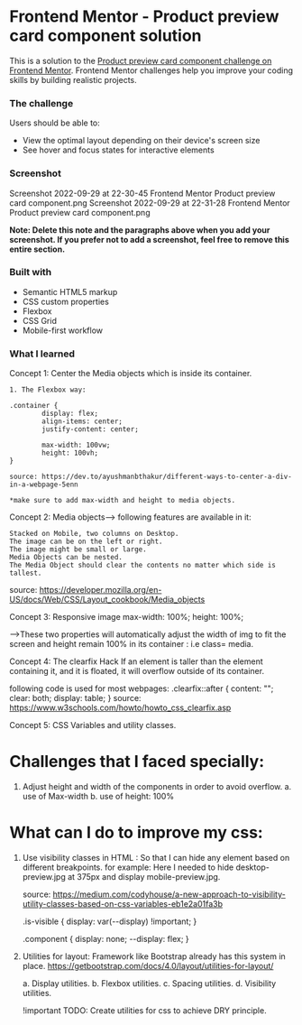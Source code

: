 # Frontend Mentor - Product preview card component solution

This is a solution to the [Product preview card component challenge on Frontend Mentor](https://www.frontendmentor.io/challenges/product-preview-card-component-GO7UmttRfa). Frontend Mentor challenges help you improve your coding skills by building realistic projects.

### The challenge

Users should be able to:

- View the optimal layout depending on their device's screen size
- See hover and focus states for interactive elements

### Screenshot

Screenshot 2022-09-29 at 22-30-45 Frontend Mentor Product preview card component.png
Screenshot 2022-09-29 at 22-31-28 Frontend Mentor Product preview card component.png

**Note: Delete this note and the paragraphs above when you add your screenshot. If you prefer not to add a screenshot, feel free to remove this entire section.**

### Built with

- Semantic HTML5 markup
- CSS custom properties
- Flexbox
- CSS Grid
- Mobile-first workflow

### What I learned

Concept 1: Center the Media objects which is inside its container.

    1. The Flexbox way:

    .container {
            display: flex;
            align-items: center;
            justify-content: center;

            max-width: 100vw;
            height: 100vh;
    }

    source: https://dev.to/ayushmanbthakur/different-ways-to-center-a-div-in-a-webpage-5enn

    *make sure to add max-width and height to media objects.

Concept 2: Media objects--> following features are available in it:

    Stacked on Mobile, two columns on Desktop.
    The image can be on the left or right.
    The image might be small or large.
    Media Objects can be nested.
    The Media Object should clear the contents no matter which side is tallest.

source: https://developer.mozilla.org/en-US/docs/Web/CSS/Layout_cookbook/Media_objects

Concept 3: Responsive image
max-width: 100%;
height: 100%;

-->These two properties will automatically adjust the width of img to fit the screen and height remain 100% in its container : i.e class= media.

Concept 4: The clearfix Hack
If an element is taller than the element containing it, and it is floated, it will overflow outside of its container.

following code is used for most webpages:
.clearfix::after {
content: "";
clear: both;
display: table;
}
source: https://www.w3schools.com/howto/howto_css_clearfix.asp

Concept 5: CSS Variables and utility classes.

# Challenges that I faced specially:

1. Adjust height and width of the components in order to avoid overflow.
   a. use of Max-width
   b. use of height: 100%

# What can I do to improve my css:

1. Use visibility classes in HTML : So that I can hide any element based on different breakpoints.
   for example: Here I needed to hide desktop-preview.jpg at 375px and display mobile-preview.jpg.

   source: https://medium.com/codyhouse/a-new-approach-to-visibility-utility-classes-based-on-css-variables-eb1e2a01fa3b

   .is-visible {
   display: var(--display) !important;
   }

   .component {
   display: none;
   --display: flex;
   }

2. Utilities for layout: Framework like Bootstrap already has this system in place.
   https://getbootstrap.com/docs/4.0/layout/utilities-for-layout/

   a. Display utilities.
   b. Flexbox utilities.
   c. Spacing utilities.
   d. Visibility utilities.

   !important TODO: Create utilities for css to achieve DRY principle.
